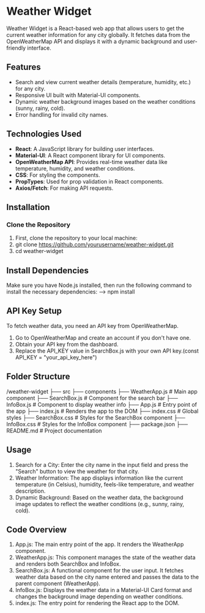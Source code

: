 # Weather Widget

Weather Widget is a React-based web app that allows users to get the current weather information for any city globally. It fetches data from the OpenWeatherMap API and displays it with a dynamic background and user-friendly interface.

## Features
- Search and view current weather details (temperature, humidity, etc.) for any city.
- Responsive UI built with Material-UI components.
- Dynamic weather background images based on the weather conditions (sunny, rainy, cold).
- Error handling for invalid city names.

## Technologies Used
- **React**: A JavaScript library for building user interfaces.
- **Material-UI**: A React component library for UI components.
- **OpenWeatherMap API**: Provides real-time weather data like temperature, humidity, and weather conditions.
- **CSS**: For styling the components.
- **PropTypes**: Used for prop validation in React components.
- **Axios/Fetch**: For making API requests.

## Installation

### Clone the Repository
1. First, clone the repository to your local machine:
2. git clone https://github.com/yourusername/weather-widget.git
3. cd weather-widget

## Install Dependencies
  Make sure you have Node.js installed, then run the following command to install the necessary dependencies:
--> npm install

## API Key Setup
To fetch weather data, you need an API key from OpenWeatherMap.

1. Go to OpenWeatherMap and create an account if you don't have one.
2. Obtain your API key from the dashboard.
3. Replace the API_KEY value in SearchBox.js with your own API key.(const API_KEY = "your_api_key_here")

## Folder Structure
/weather-widget
  ├── src
      ├── components
          ├── WeatherApp.js          # Main app component
          ├── SearchBox.js           # Component for the search bar
          ├── InfoBox.js             # Component to display weather info
      ├── App.js                      # Entry point of the app
      ├── index.js                    # Renders the app to the DOM
      ├── index.css                   # Global styles
      ├── SearchBox.css               # Styles for the SearchBox component
      ├── InfoBox.css                 # Styles for the InfoBox component
  ├── package.json
  ├── README.md                      # Project documentation

## Usage
1. Search for a City: Enter the city name in the input field and press the "Search" button to view the weather for that city.
2. Weather Information: The app displays information like the current temperature (in Celsius), humidity, feels-like temperature, and weather description.
3. Dynamic Background: Based on the weather data, the background image updates to reflect the weather conditions (e.g., sunny, rainy, cold).

## Code Overview
1. App.js: The main entry point of the app. It renders the WeatherApp component.
2. WeatherApp.js: This component manages the state of the weather data and renders both SearchBox and InfoBox.
3. SearchBox.js: A functional component for the user input. It fetches weather data based on the city name entered and passes the data to the parent component (WeatherApp).
4. InfoBox.js: Displays the weather data in a Material-UI Card format and changes the background image depending on weather conditions.
5. index.js: The entry point for rendering the React app to the DOM.


